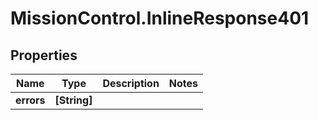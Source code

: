 # MissionControl.InlineResponse401

## Properties
Name | Type | Description | Notes
------------ | ------------- | ------------- | -------------
**errors** | **[String]** |  | 
